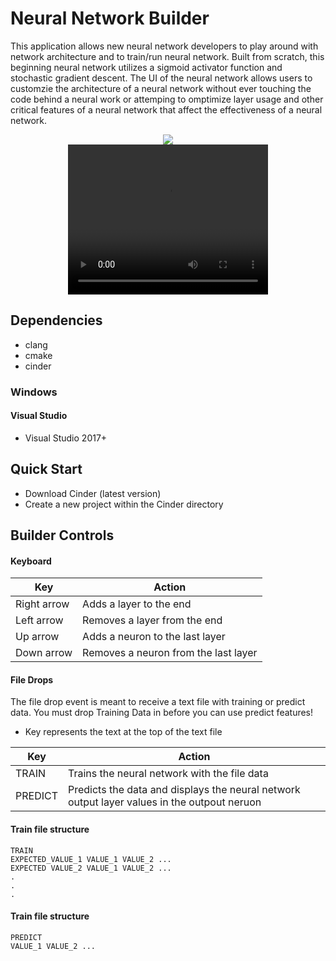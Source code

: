 # Neural Network Builder

This application allows new neural network developers to play around with network architecture and to train/run neural network. Built from scratch, this beginning neural network utilizes a sigmoid activator function and stochastic gradient descent. The UI of the neural network allows users to customzie the architecture of a neural network without ever touching the code behind a neural work or attemping to omptimize layer usage and other critical features of a neural network that affect the effectiveness of a neural network.

<div align="center">
  <img src="https://user-images.githubusercontent.com/66758185/116801894-c089a680-aad3-11eb-84f5-88515da932ab.png" />
</div>

<div align="center">
  <video width="320" height="240" controls src="https://user-images.githubusercontent.com/66758185/116802098-c97b7780-aad5-11eb-95ff-b7681c81f2f2.mp4" />
</div>

## Dependencies 
- clang
- cmake
- cinder


### Windows 

#### Visual Studio
- Visual Studio 2017+

## Quick Start

- Download Cinder (latest version)
- Create a new project within the Cinder directory 

## Builder Controls

#### **Keyboard**

| Key      | Action |
| ----------- | ----------- |
| Right arrow      | Adds a layer to the end       |
| Left arrow   | Removes a layer from the end        |
| Up arrow      | Adds a neuron to the last layer |
| Down arrow      | Removes a neuron from the last layer |

#### **File Drops**
The file drop event is meant to receive a text file with training or predict data. You must drop Training Data in before you can use predict features!
- Key represents the text at the top of the text file


| Key      | Action |
| ----------- | ----------- |
| TRAIN      | Trains the neural network with the file data      |
| PREDICT | Predicts the data and displays the neural network output layer values in the outpout neruon | 

#### **Train file structure**
```
TRAIN
EXPECTED_VALUE_1 VALUE_1 VALUE_2 ...
EXPECTED VALUE_2 VALUE_1 VALUE_2 ...
.
.
.
```
#### **Train file structure**
```
PREDICT
VALUE_1 VALUE_2 ...
```
